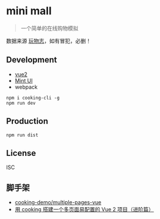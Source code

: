 # mini mall
> 一个简单的在线购物模拟


数据来源 [玩物志](https://ifanr.in)，如有冒犯，必删！


## Development

- [vue2](https://vuefe.cn/v2/guide/)
- [Mint UI](https://github.com/ElemeFE/mint-ui)
- webpack

```shell
npm i cooking-cli -g
npm run dev
```

## Production
```
npm run dist
```

## License
ISC

## 脚手架
- [cooking-demo/multiple-pages-vue](https://github.com/cooking-demo/multiple-pages-vue)
- [用 cooking 搭建一个多页面易配置的 Vue 2 项目（进阶篇）](https://zhuanlan.zhihu.com/p/22610408)
